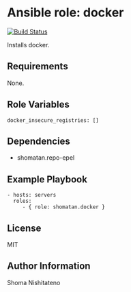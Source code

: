 Ansible role: docker
=========

[![Build Status](https://travis-ci.org/shomatan/ansible-role-docker.svg?branch=master)](https://travis-ci.org/shomatan/ansible-role-docker)

Installs docker.

Requirements
------------

None.

Role Variables
--------------

    docker_insecure_registries: []


Dependencies
------------

- shomatan.repo-epel

Example Playbook
----------------

    - hosts: servers
      roles:
         - { role: shomatan.docker }

License
-------

MIT

Author Information
------------------

Shoma Nishitateno